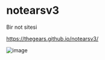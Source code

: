# notearsv3

Bir not sitesi

https://thegears.github.io/notearsv3/

![image](https://github.com/thegears/notearsv3/assets/65253167/c53890fb-e43d-4713-9ba2-49b6c19f53cf)
